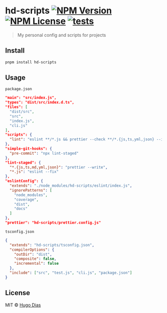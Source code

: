 # hd-scripts [![NPM Version](https://img.shields.io/npm/v/hd-scripts.svg)](https://www.npmjs.com/package/hd-scripts) [![NPM License](https://img.shields.io/npm/l/hd-scripts.svg)](https://www.npmjs.com/package/hd-scripts) [![tests](https://github.com/hugomrdias/hd-scripts/actions/workflows/main.yml/badge.svg)](https://github.com/hugomrdias/hd-scripts/actions/workflows/main.yml)

> My personal config and scripts for projects

## Install

```bash
pnpm install hd-scripts
```

## Usage

`package.json`

```json
"main": "src/index.js",
"types": "dist/src/index.d.ts",
"files": [
  "dist/src",
  "src",
  "index.js",
  "cli.js"
],
"scripts": {
  "lint": "eslint **/*.js && prettier --check **/*.{js,ts,yml,json} --ignore-path .gitignore && tsc"
},
"simple-git-hooks": {
  "pre-commit": "npx lint-staged"
},
"lint-staged": {
  "*.{js,ts,md,yml,json}": "prettier --write",
  "*.js": "eslint --fix"
},
"eslintConfig": {
  "extends": "./node_modules/hd-scripts/eslint/index.js",
  "ignorePatterns": [
    "node_modules",
    "coverage",
    "dist",
    "docs"
  ]
},
"prettier": "hd-scripts/prettier.config.js"

```

`tsconfig.json`

```json
{
  "extends": "hd-scripts/tsconfig.json",
  "compilerOptions": {
    "outDir": "dist",
    "composite": false,
    "incremental": false
  },
  "include": ["src", "test.js", "cli.js", "package.json"]
}
```

## License

MIT © [Hugo Dias](http://hugodias.me)
